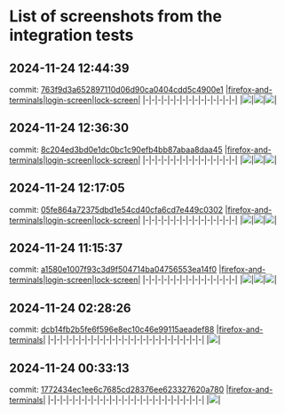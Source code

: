 # List of screenshots from the integration tests
## 2024-11-24 12:44:39
commit: [763f9d3a652897110d06d90ca0404cdd5c4900e1](https://github.com/Eldolfin/nixos-config/commit/763f9d3a652897110d06d90ca0404cdd5c4900e1)
|[firefox-and-terminals](https://github.com/Eldolfin/nixos-config/blob/763f9d3a652897110d06d90ca0404cdd5c4900e1/tests/firefox-and-terminals.nix)|[login-screen](https://github.com/Eldolfin/nixos-config/blob/763f9d3a652897110d06d90ca0404cdd5c4900e1/tests/login-screen.nix)|[lock-screen](https://github.com/Eldolfin/nixos-config/blob/763f9d3a652897110d06d90ca0404cdd5c4900e1/tests/lock-screen.nix)|
|-|-|-|-|-|-|-|-|-|-|-|-|-|-|-|
|[![](763f9d3a652897110d06d90ca0404cdd5c4900e1/firefox_and_terminals.png)](https://eldolfin.github.io/nixos-config/763f9d3a652897110d06d90ca0404cdd5c4900e1/firefox_and_terminals.png)|[![](763f9d3a652897110d06d90ca0404cdd5c4900e1/login_screen.png)](https://eldolfin.github.io/nixos-config/763f9d3a652897110d06d90ca0404cdd5c4900e1/login_screen.png)|[![](763f9d3a652897110d06d90ca0404cdd5c4900e1/lock_screen.png)](https://eldolfin.github.io/nixos-config/763f9d3a652897110d06d90ca0404cdd5c4900e1/lock_screen.png)|
## 2024-11-24 12:36:30
commit: [8c204ed3bd0e1dc0bc1c90efb4bb87abaa8daa45](https://github.com/Eldolfin/nixos-config/commit/8c204ed3bd0e1dc0bc1c90efb4bb87abaa8daa45)
|[firefox-and-terminals](https://github.com/Eldolfin/nixos-config/blob/8c204ed3bd0e1dc0bc1c90efb4bb87abaa8daa45/tests/firefox-and-terminals.nix)|[login-screen](https://github.com/Eldolfin/nixos-config/blob/8c204ed3bd0e1dc0bc1c90efb4bb87abaa8daa45/tests/login-screen.nix)|[lock-screen](https://github.com/Eldolfin/nixos-config/blob/8c204ed3bd0e1dc0bc1c90efb4bb87abaa8daa45/tests/lock-screen.nix)|
|-|-|-|-|-|-|-|-|-|-|-|-|-|-|-|
|[![](8c204ed3bd0e1dc0bc1c90efb4bb87abaa8daa45/firefox_and_terminals.png)](https://eldolfin.github.io/nixos-config/8c204ed3bd0e1dc0bc1c90efb4bb87abaa8daa45/firefox_and_terminals.png)|[![](8c204ed3bd0e1dc0bc1c90efb4bb87abaa8daa45/login_screen.png)](https://eldolfin.github.io/nixos-config/8c204ed3bd0e1dc0bc1c90efb4bb87abaa8daa45/login_screen.png)|[![](8c204ed3bd0e1dc0bc1c90efb4bb87abaa8daa45/lock_screen.png)](https://eldolfin.github.io/nixos-config/8c204ed3bd0e1dc0bc1c90efb4bb87abaa8daa45/lock_screen.png)|
## 2024-11-24 12:17:05
commit: [05fe864a72375dbd1e54cd40cfa6cd7e449c0302](https://github.com/Eldolfin/nixos-config/commit/05fe864a72375dbd1e54cd40cfa6cd7e449c0302)
|[firefox-and-terminals](https://github.com/Eldolfin/nixos-config/blob/05fe864a72375dbd1e54cd40cfa6cd7e449c0302/tests/firefox-and-terminals.nix)|[login-screen](https://github.com/Eldolfin/nixos-config/blob/05fe864a72375dbd1e54cd40cfa6cd7e449c0302/tests/login-screen.nix)|[lock-screen](https://github.com/Eldolfin/nixos-config/blob/05fe864a72375dbd1e54cd40cfa6cd7e449c0302/tests/lock-screen.nix)|
|-|-|-|-|-|-|-|-|-|-|-|-|-|-|-|
|[![](05fe864a72375dbd1e54cd40cfa6cd7e449c0302/firefox_and_terminals.png)](https://eldolfin.github.io/nixos-config/05fe864a72375dbd1e54cd40cfa6cd7e449c0302/firefox_and_terminals.png)|[![](05fe864a72375dbd1e54cd40cfa6cd7e449c0302/login_screen.png)](https://eldolfin.github.io/nixos-config/05fe864a72375dbd1e54cd40cfa6cd7e449c0302/login_screen.png)|[![](05fe864a72375dbd1e54cd40cfa6cd7e449c0302/lock_screen.png)](https://eldolfin.github.io/nixos-config/05fe864a72375dbd1e54cd40cfa6cd7e449c0302/lock_screen.png)|
## 2024-11-24 11:15:37
commit: [a1580e1007f93c3d9f504714ba04756553ea14f0](https://github.com/Eldolfin/nixos-config/commit/a1580e1007f93c3d9f504714ba04756553ea14f0)
|[firefox-and-terminals](https://github.com/Eldolfin/nixos-config/blob/a1580e1007f93c3d9f504714ba04756553ea14f0/tests/firefox-and-terminals.nix)|[login-screen](https://github.com/Eldolfin/nixos-config/blob/a1580e1007f93c3d9f504714ba04756553ea14f0/tests/login-screen.nix)|[lock-screen](https://github.com/Eldolfin/nixos-config/blob/a1580e1007f93c3d9f504714ba04756553ea14f0/tests/lock-screen.nix)|
|-|-|-|-|-|-|-|-|-|-|-|-|-|-|-|
|[![](a1580e1007f93c3d9f504714ba04756553ea14f0/firefox_and_terminals.png)](https://eldolfin.github.io/nixos-config/a1580e1007f93c3d9f504714ba04756553ea14f0/firefox_and_terminals.png)|[![](a1580e1007f93c3d9f504714ba04756553ea14f0/login_screen.png)](https://eldolfin.github.io/nixos-config/a1580e1007f93c3d9f504714ba04756553ea14f0/login_screen.png)|[![](a1580e1007f93c3d9f504714ba04756553ea14f0/lock_screen.png)](https://eldolfin.github.io/nixos-config/a1580e1007f93c3d9f504714ba04756553ea14f0/lock_screen.png)|
## 2024-11-24 02:28:26
commit: [dcb14fb2b5fe6f596e8ec10c46e99115aeadef88](https://github.com/Eldolfin/nixos-config/commit/dcb14fb2b5fe6f596e8ec10c46e99115aeadef88)
|[firefox-and-terminals](https://github.com/Eldolfin/nixos-config/blob/dcb14fb2b5fe6f596e8ec10c46e99115aeadef88/tests/firefox-and-terminals.nix)|
|-|-|-|-|-|-|-|-|-|-|-|-|-|-|-|-|-|-|-|-|-|-|-|-|-|
|[![](dcb14fb2b5fe6f596e8ec10c46e99115aeadef88/firefox_and_terminals.png)](https://eldolfin.github.io/nixos-config/dcb14fb2b5fe6f596e8ec10c46e99115aeadef88/firefox_and_terminals.png)|
## 2024-11-24 00:33:13
commit: [1772434ec1ee6c7685cd28376ee623327620a780](https://github.com/Eldolfin/nixos-config/commit/1772434ec1ee6c7685cd28376ee623327620a780)
|[firefox-and-terminals](https://github.com/Eldolfin/nixos-config/blob/1772434ec1ee6c7685cd28376ee623327620a780/tests/firefox-and-terminals.nix)|
|-|-|-|-|-|-|-|-|-|-|-|-|-|-|-|-|-|-|-|-|-|-|-|-|-|
|[![](1772434ec1ee6c7685cd28376ee623327620a780/firefox_and_terminals.png)](https://eldolfin.github.io/nixos-config/1772434ec1ee6c7685cd28376ee623327620a780/firefox_and_terminals.png)|
